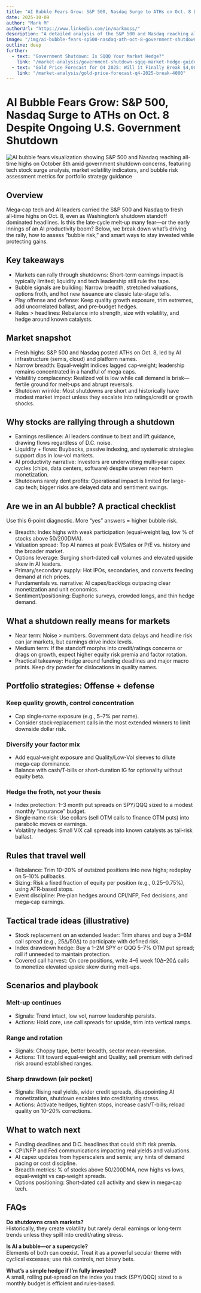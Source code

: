 ```yaml
---
title: "AI Bubble Fears Grow: S&P 500, Nasdaq Surge to ATHs on Oct. 8 Despite Ongoing U.S. Government Shutdown"
date: 2025-10-09
author: "Mark M"
authorUrl: "https://www.linkedin.com/in/markmoss/"
description: "A detailed analysis of the S&P 500 and Nasdaq reaching all-time highs amid the U.S. government shutdown, exploring AI-driven rally drivers, bubble risk signals, and balanced portfolio strategies to navigate offense and defense in volatile markets."
image: "/img/ai-bubble-fears-sp500-nasdaq-ath-oct-8-government-shutdown.jpeg"
outline: deep
further:
  - text: "Government Shutdown: Is SQQQ Your Market Hedge?"
    link: "/market-analysis/government-shutdown-sqqq-market-hedge-guide"
  - text: "Gold Price Forecast for Q4 2025: Will it Finally Break $4,000?"
    link: "/market-analysis/gold-price-forecast-q4-2025-break-4000"
---
```

# AI Bubble Fears Grow: S&P 500, Nasdaq Surge to ATHs on Oct. 8 Despite Ongoing U.S. Government Shutdown

![AI bubble fears visualization showing S&P 500 and Nasdaq reaching all-time highs on October 8th amid government shutdown concerns, featuring tech stock surge analysis, market volatility indicators, and bubble risk assessment metrics for portfolio strategy guidance](/img/ai-bubble-fears-sp500-nasdaq-ath-oct-8-government-shutdown.jpeg)

## Overview
Mega‑cap tech and AI leaders carried the S&P 500 and Nasdaq to fresh all‑time highs on Oct. 8, even as Washington’s shutdown standoff dominated headlines. Is this the late‑cycle melt‑up many fear—or the early innings of an AI productivity boom? Below, we break down what’s driving the rally, how to assess “bubble risk,” and smart ways to stay invested while protecting gains.

## Key takeaways
- Markets can rally through shutdowns: Short-term earnings impact is typically limited; liquidity and tech leadership still rule the tape.
- Bubble signals are building: Narrow breadth, stretched valuations, options froth, and hot new issuance are classic late-stage tells.
- Play offense and defense: Keep quality growth exposure, trim extremes, add uncorrelated ballast, and pre‑budget hedges.
- Rules > headlines: Rebalance into strength, size with volatility, and hedge around known catalysts.

## Market snapshot
- Fresh highs: S&P 500 and Nasdaq posted ATHs on Oct. 8, led by AI infrastructure (semis, cloud) and platform names.
- Narrow breadth: Equal‑weight indices lagged cap‑weight; leadership remains concentrated in a handful of mega caps.
- Volatility complacency: Realized vol is low while call demand is brisk—fertile ground for melt‑ups and abrupt reversals.
- Shutdown wrinkle: Most shutdowns are short and historically have modest market impact unless they escalate into ratings/credit or growth shocks.

## Why stocks are rallying through a shutdown
- Earnings resilience: AI leaders continue to beat and lift guidance, drawing flows regardless of D.C. noise.
- Liquidity + flows: Buybacks, passive indexing, and systematic strategies support dips in low‑vol markets.
- AI productivity narrative: Investors are underwriting multi‑year capex cycles (chips, data centers, software) despite uneven near‑term monetization.
- Shutdowns rarely dent profits: Operational impact is limited for large-cap tech; bigger risks are delayed data and sentiment swings.

## Are we in an AI bubble? A practical checklist
Use this 6‑point diagnostic. More “yes” answers = higher bubble risk.
- Breadth: Index highs with weak participation (equal‑weight lag, low % of stocks above 50/200DMA).
- Valuation spread: Top AI names at peak EV/Sales or P/E vs. history and the broader market.
- Options leverage: Surging short‑dated call volumes and elevated upside skew in AI leaders.
- Primary/secondary supply: Hot IPOs, secondaries, and converts feeding demand at rich prices.
- Fundamentals vs. narrative: AI capex/backlogs outpacing clear monetization and unit economics.
- Sentiment/positioning: Euphoric surveys, crowded longs, and thin hedge demand.

## What a shutdown really means for markets
- Near term: Noise > numbers. Government data delays and headline risk can jar markets, but earnings drive index levels.
- Medium term: If the standoff morphs into credit/ratings concerns or drags on growth, expect higher equity risk premia and factor rotation.
- Practical takeaway: Hedge around funding deadlines and major macro prints. Keep dry powder for dislocations in quality names.

## Portfolio strategies: Offense + defense
### Keep quality growth, control concentration
- Cap single‑name exposure (e.g., 5–7% per name).
- Consider stock‑replacement calls in the most extended winners to limit downside dollar risk.

### Diversify your factor mix
- Add equal‑weight exposure and Quality/Low‑Vol sleeves to dilute mega‑cap dominance.
- Balance with cash/T‑bills or short‑duration IG for optionality without equity beta.

### Hedge the froth, not your thesis
- Index protection: 1–3 month put spreads on SPY/QQQ sized to a modest monthly “insurance” budget.
- Single‑name risk: Use collars (sell OTM calls to finance OTM puts) into parabolic moves or earnings.
- Volatility hedges: Small VIX call spreads into known catalysts as tail‑risk ballast.

## Rules that travel well
- Rebalance: Trim 10–20% of outsized positions into new highs; redeploy on 5–10% pullbacks.
- Sizing: Risk a fixed fraction of equity per position (e.g., 0.25–0.75%), using ATR‑based stops.
- Event discipline: Pre‑plan hedges around CPI/NFP, Fed decisions, and mega‑cap earnings.

## Tactical trade ideas (illustrative)
- Stock replacement on an extended leader: Trim shares and buy a 3–6M call spread (e.g., 25Δ/50Δ) to participate with defined risk.
- Index drawdown hedge: Buy a 1–2M SPY or QQQ 5–7% OTM put spread; roll if unneeded to maintain protection.
- Covered call harvest: On core positions, write 4–6 week 10Δ–20Δ calls to monetize elevated upside skew during melt‑ups.

## Scenarios and playbook
### Melt‑up continues
- Signals: Trend intact, low vol, narrow leadership persists.
- Actions: Hold core, use call spreads for upside, trim into vertical ramps.

### Range and rotation
- Signals: Choppy tape, better breadth, sector mean‑reversion.
- Actions: Tilt toward equal‑weight and Quality; sell premium with defined risk around established ranges.

### Sharp drawdown (air pocket)
- Signals: Rising real yields, wider credit spreads, disappointing AI monetization, shutdown escalates into credit/rating stress.
- Actions: Activate hedges, tighten stops, increase cash/T‑bills; reload quality on 10–20% corrections.

## What to watch next
- Funding deadlines and D.C. headlines that could shift risk premia.
- CPI/NFP and Fed communications impacting real yields and valuations.
- AI capex updates from hyperscalers and semis; any hints of demand pacing or cost discipline.
- Breadth metrics: % of stocks above 50/200DMA, new highs vs lows, equal‑weight vs cap‑weight spreads.
- Options positioning: Short‑dated call activity and skew in mega‑cap tech.

## FAQs
**Do shutdowns crash markets?**  
Historically, they create volatility but rarely derail earnings or long‑term trends unless they spill into credit/rating stress.

**Is AI a bubble—or a supercycle?**  
Elements of both can coexist. Treat it as a powerful secular theme with cyclical excesses; use risk controls, not binary bets.

**What’s a simple hedge if I’m fully invested?**  
A small, rolling put‑spread on the index you track (SPY/QQQ) sized to a monthly budget is efficient and rules‑based.


